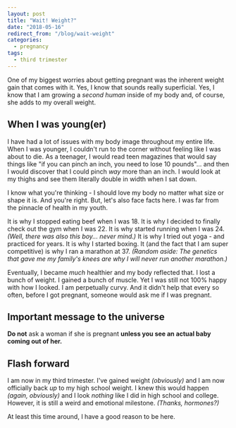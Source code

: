 ```yaml
---
layout: post
title: "Wait! Weight?"
date: "2018-05-16"
redirect_from: "/blog/wait-weight"
categories:
  - pregnancy
tags:
  - third trimester
---
```


One of my biggest worries about getting pregnant was the inherent weight gain that comes with it. Yes, I know that sounds really superficial. Yes, I know that I am growing a _second human_ inside of my body and, of course, she adds to my overall weight.

## When I was young(er)

I have had a lot of issues with my body image throughout my entire life. When I was younger, I couldn't run to the corner without feeling like I was about to die. As a teenager, I would read teen magazines that would say things like "if you can pinch an inch, you need to lose 10 pounds"... and then I would discover that I could pinch _way_ more than an inch. I would look at my thighs and see them literally double in width when I sat down.

I know what you're thinking - I should love my body no matter what size or shape it is. And you're right. But, let's also face facts here. I was far from the pinnacle of health in my youth.

It is why I stopped eating beef when I was 18. It is why I decided to finally check out the gym when I was 22. It is why started running when I was 24. _(Well, there was also this boy... never mind.)_ It is why I tried out yoga - and practiced for years. It is why I started boxing. It (and the fact that I am super competitive) is why I ran a marathon at 37. _(Random aside: The genetics that gave me my family's knees are why I will never run another marathon.)_

Eventually, I became _much_ healthier and my body reflected that. I lost a bunch of weight. I gained a bunch of muscle. Yet I was still not 100% happy with how I looked. I am perpetually curvy. And it didn't help that every so often, before I got pregnant, someone would ask me if I was pregnant.

## Important message to the universe

**Do not** ask a woman if she is pregnant **unless you see an actual baby coming out of her.**

## Flash forward

I am now in my third trimester. I've gained weight _(obviously)_ and I am now officially back _up_ to my high school weight. I knew this would happen _(again, obviously)_ and I look _nothing_ like I did in high school and college. However, it is still a weird and emotional milestone. _(Thanks, hormones?)_

At least this time around, I have a good reason to be here.
